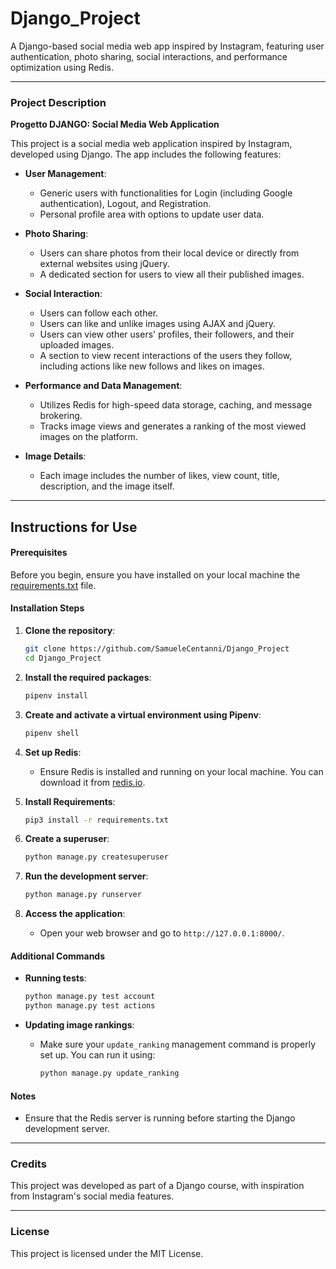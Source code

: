 # Django_Project
A Django-based social media web app inspired by Instagram, featuring user authentication, photo sharing, social interactions, and performance optimization using Redis.

-----------------------------------------------------------------------------------------------------------------------------------------------------------------

### Project Description

**Progetto DJANGO: Social Media Web Application**

This project is a social media web application inspired by Instagram, developed using Django. The app includes the following features:

- **User Management**:
  - Generic users with functionalities for Login (including Google authentication), Logout, and Registration.
  - Personal profile area with options to update user data.

- **Photo Sharing**:
  - Users can share photos from their local device or directly from external websites using jQuery.
  - A dedicated section for users to view all their published images.

- **Social Interaction**:
  - Users can follow each other.
  - Users can like and unlike images using AJAX and jQuery.
  - Users can view other users' profiles, their followers, and their uploaded images.
  - A section to view recent interactions of the users they follow, including actions like new follows and likes on images.

- **Performance and Data Management**:
  - Utilizes Redis for high-speed data storage, caching, and message brokering.
  - Tracks image views and generates a ranking of the most viewed images on the platform.

- **Image Details**:
  - Each image includes the number of likes, view count, title, description, and the image itself.

-----------------------------------------------------------------------------------------------------------------------------------------------------------------

## Instructions for Use

#### Prerequisites

Before you begin, ensure you have installed on your local machine the [requirements.txt](https://github.com/SamueleCentanni/Django_Project/blob/main/requirements.txt) file.

#### Installation Steps

1. **Clone the repository**:
    ```sh
    git clone https://github.com/SamueleCentanni/Django_Project
    cd Django_Project
    ```

2. **Install the required packages**:
    ```sh
    pipenv install
    ```

3. **Create and activate a virtual environment using Pipenv**:
    ```sh
    pipenv shell
    ```  

4. **Set up Redis**:
    - Ensure Redis is installed and running on your local machine. You can download it from [redis.io](https://redis.io/download).

5. **Install Requirements**:
    ```sh
    pip3 install -r requirements.txt
    ```

6. **Create a superuser**:
    ```sh
    python manage.py createsuperuser
    ```

7. **Run the development server**:
    ```sh
    python manage.py runserver
    ```

8. **Access the application**:
    - Open your web browser and go to `http://127.0.0.1:8000/`.

#### Additional Commands

- **Running tests**:
    ```sh
    python manage.py test account
    python manage.py test actions
    ```

- **Updating image rankings**:
    - Make sure your `update_ranking` management command is properly set up. You can run it using:
      ```sh
      python manage.py update_ranking
      ```

#### Notes

- Ensure that the Redis server is running before starting the Django development server.
-----------------------------------------------------------------------------------------------------------------------------------------------------------------
### Credits

This project was developed as part of a Django course, with inspiration from Instagram's social media features.

-----------------------------------------------------------------------------------------------------------------------------------------------------------------

### License

This project is licensed under the MIT License.
